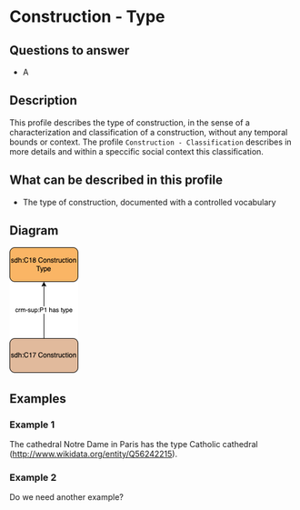 # Construction - Type

## Questions to answer

- A

## Description

This profile describes the type of construction, in the sense of a characterization and classification of a construction, without any temporal bounds or context.
The profile `Construction - Classification` describes in more details and within a speccific social context this classification.

## What can be described in this profile

- The type of construction, documented with a controlled vocabulary

## Diagram

![Alt text](Diagrams/GV_Profile_Construction-Type.drawio.png)

## Examples

### Example 1

The cathedral Notre Dame in Paris has the type Catholic cathedral (<http://www.wikidata.org/entity/Q56242215>).

### Example 2

Do we need another example?
